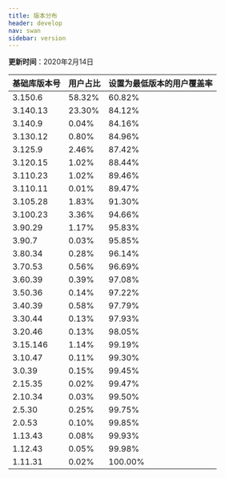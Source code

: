 ```yaml
---
title: 版本分布
header: develop
nav: swan
sidebar: version
---
```

**更新时间**：2020年2月14日


 
|基础库版本号|用户占比|设置为最低版本的用户覆盖率|
|:---|:---|:---|
|3.150.6| 58.32%|60.82%|
|3.140.13| 23.30%|84.12%|
|3.140.9| 0.04%|84.16%|
|3.130.12| 0.80%|84.96%|
|3.125.9| 2.46%|87.42%|
|3.120.15| 1.02%|88.44%|
|3.110.23| 1.02%|89.46%|
|3.110.11| 0.01%|89.47%|
|3.105.28| 1.83%|91.30%|
|3.100.23| 3.36%|94.66%|
|3.90.29| 1.17%|95.83%|
|3.90.7| 0.03%|95.85%|
|3.80.34| 0.28%|96.14%|
|3.70.53| 0.56%|96.69%|
|3.60.39| 0.39%|97.08%|
|3.50.36| 0.14%|97.22%|
|3.40.39| 0.58%|97.79%|
|3.30.44| 0.13%|97.93%|
|3.20.46|0.13%|98.05%|
|3.15.146| 1.14%|99.19%|
|3.10.47| 0.11%|99.30%|
|3.0.39| 0.15%|99.45%|
|2.15.35| 0.02%|99.47%|
|2.10.34| 0.03%|99.50%|
|2.5.30| 0.25%|99.75%|
|2.0.53| 0.10%|99.85%|
|1.13.43| 0.08%|99.93%|
|1.12.43| 0.05%|99.98%|
|1.11.31| 0.02%|100.00%|